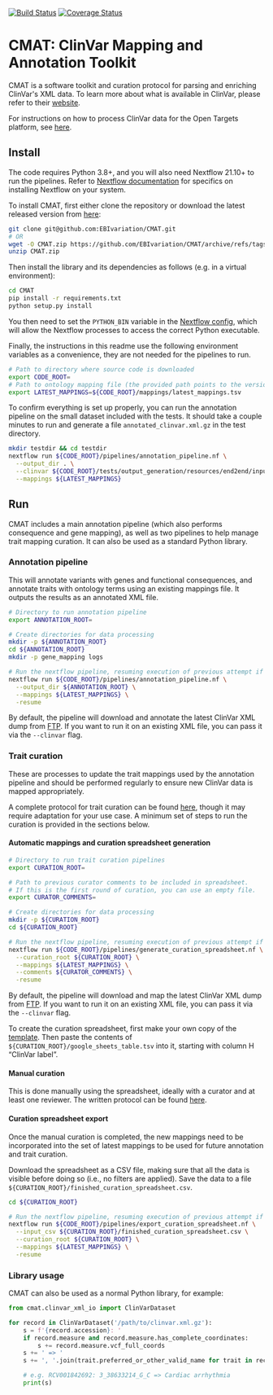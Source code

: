[![Build Status](https://github.com/EBIvariation/CMAT/actions/workflows/tests.yml/badge.svg)](https://github.com/EBIvariation/CMAT/actions)
[![Coverage Status](https://coveralls.io/repos/github/EBIvariation/CMAT/badge.svg?branch=master)](https://coveralls.io/github/EBIvariation/CMAT?branch=master)

# CMAT: ClinVar Mapping and Annotation Toolkit

CMAT is a software toolkit and curation protocol for parsing and enriching ClinVar's XML data.
To learn more about what is available in ClinVar, please refer to their [website](https://www.ncbi.nlm.nih.gov/clinvar/).

For instructions on how to process ClinVar data for the Open Targets platform, see [here](docs/open-targets).

## Install

The code requires Python 3.8+, and you will also need Nextflow 21.10+ to run the pipelines. Refer to [Nextflow documentation](https://www.nextflow.io/docs/latest/getstarted.html) for specifics on installing Nextflow on your system.

To install CMAT, first either clone the repository or download the latest released version from [here](https://github.com/EBIvariation/CMAT/releases):
```bash
git clone git@github.com:EBIvariation/CMAT.git
# OR
wget -O CMAT.zip https://github.com/EBIvariation/CMAT/archive/refs/tags/v3.0.3.zip
unzip CMAT.zip
```

Then install the library and its dependencies as follows (e.g. in a virtual environment):
```bash
cd CMAT
pip install -r requirements.txt
python setup.py install
```

You then need to set the `PYTHON_BIN` variable in the [Nextflow config](pipelines/nextflow.config), which will allow the
Nextflow processes to access the correct Python executable.

Finally, the instructions in this readme use the following environment variables as a convenience, they are not needed for the pipelines to run.
```bash
# Path to directory where source code is downloaded
export CODE_ROOT=
# Path to ontology mapping file (the provided path points to the version included in this repo)
export LATEST_MAPPINGS=${CODE_ROOT}/mappings/latest_mappings.tsv
```

To confirm everything is set up properly, you can run the annotation pipeline on the small dataset included with the tests.
It should take a couple minutes to run and generate a file `annotated_clinvar.xml.gz` in the test directory.
```bash
mkdir testdir && cd testdir
nextflow run ${CODE_ROOT}/pipelines/annotation_pipeline.nf \
  --output_dir . \
  --clinvar ${CODE_ROOT}/tests/output_generation/resources/end2end/input.xml.gz \
  --mappings ${LATEST_MAPPINGS}
```

## Run

CMAT includes a main annotation pipeline (which also performs consequence and gene mapping), as well as two pipelines to help manage trait mapping curation.
It can also be used as a standard Python library.

### Annotation pipeline

This will annotate variants with genes and functional consequences, and annotate traits with ontology terms using an existing mappings file.
It outputs the results as an annotated XML file.

```bash
# Directory to run annotation pipeline
export ANNOTATION_ROOT=

# Create directories for data processing
mkdir -p ${ANNOTATION_ROOT}
cd ${ANNOTATION_ROOT}
mkdir -p gene_mapping logs

# Run the nextflow pipeline, resuming execution of previous attempt if possible.
nextflow run ${CODE_ROOT}/pipelines/annotation_pipeline.nf \
  --output_dir ${ANNOTATION_ROOT} \
  --mappings ${LATEST_MAPPINGS} \
  -resume
```

By default, the pipeline will download and annotate the latest ClinVar XML dump from [FTP](https://ftp.ncbi.nlm.nih.gov/pub/clinvar/xml/). If you want to run it on an existing XML file, you can pass it via the `--clinvar` flag.

### Trait curation

These are processes to update the trait mappings used by the annotation pipeline and should be performed regularly to ensure new ClinVar data is mapped appropriately.

A complete protocol for trait curation can be found [here](docs/manual-curation), though it may require adaptation for your use case.
A minimum set of steps to run the curation is provided in the sections below.

#### Automatic mappings and curation spreadsheet generation

```bash
# Directory to run trait curation pipelines
export CURATION_ROOT=

# Path to previous curator comments to be included in spreadsheet.
# If this is the first round of curation, you can use an empty file.
export CURATOR_COMMENTS=

# Create directories for data processing
mkdir -p ${CURATION_ROOT}
cd ${CURATION_ROOT}

# Run the nextflow pipeline, resuming execution of previous attempt if possible.
nextflow run ${CODE_ROOT}/pipelines/generate_curation_spreadsheet.nf \
  --curation_root ${CURATION_ROOT} \
  --mappings ${LATEST_MAPPINGS} \
  --comments ${CURATOR_COMMENTS} \
  -resume
```

By default, the pipeline will download and map the latest ClinVar XML dump from [FTP](https://ftp.ncbi.nlm.nih.gov/pub/clinvar/xml/). If you want to run it on an existing XML file, you can pass it via the `--clinvar` flag.

To create the curation spreadsheet, first make your own copy of the [template](https://docs.google.com/spreadsheets/d/1PyDzRs3bO1klvvSv9XuHmx-x7nqZ0UAGeS6aV2SQ2Yg/edit?usp=sharing).
Then paste the contents of `${CURATION_ROOT}/google_sheets_table.tsv` into it, starting with column H “ClinVar label”.

#### Manual curation

This is done manually using the spreadsheet, ideally with a curator and at least one reviewer.
The written protocol can be found [here](docs/manual-curation/step2-manual-curation.md).

#### Curation spreadsheet export

Once the manual curation is completed, the new mappings need to be incorporated into the set of latest mappings to be used for future annotation and trait curation.

Download the spreadsheet as a CSV file, making sure that all the data is visible before doing so (i.e., no filters are applied). Save the data to a file `${CURATION_ROOT}/finished_curation_spreadsheet.csv`.

```bash
cd ${CURATION_ROOT}

# Run the nextflow pipeline, resuming execution of previous attempt if possible.
nextflow run ${CODE_ROOT}/pipelines/export_curation_spreadsheet.nf \
  --input_csv ${CURATION_ROOT}/finished_curation_spreadsheet.csv \
  --curation_root ${CURATION_ROOT} \
  --mappings ${LATEST_MAPPINGS} \
  -resume
```

### Library usage

CMAT can also be used as a normal Python library, for example:

```python
from cmat.clinvar_xml_io import ClinVarDataset

for record in ClinVarDataset('/path/to/clinvar.xml.gz'):
    s = f'{record.accession}: '
    if record.measure and record.measure.has_complete_coordinates:
        s += record.measure.vcf_full_coords
    s += ' => '
    s += ', '.join(trait.preferred_or_other_valid_name for trait in record.traits_with_valid_names)

    # e.g. RCV001842692: 3_38633214_G_C => Cardiac arrhythmia
    print(s)
```
